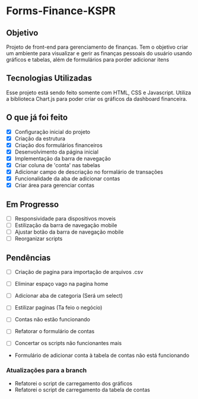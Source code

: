 # Forms-Finance-KSPR

## Objetivo
Projeto de front-end para gerenciamento de finanças.
Tem o objetivo criar um ambiente para visualizar e gerir as finanças pessoais do usuário usando gráficos e tabelas, além de formulários para porder adicionar itens

## Tecnologias Utilizadas
Esse projeto está sendo feito somente com HTML, CSS e Javascript.
Utiliza a biblioteca Chart.js para poder criar os gráficos da dashboard financeira.

## O que já foi feito
- [x] Configuração inicial do projeto
- [x] Criação da estrutura
- [x] Criação dos formulários financeiros
- [x] Desenvolvimento da página inicial
- [x] Implementação da barra de navegação
- [x] Criar coluna de 'conta' nas tabelas
- [x] Adicionar campo de descriação no formalário de transações
- [x] Funcionalidade da aba de adicionar contas
- [x] Criar área para gerenciar contas

## Em Progresso
- [ ] Responsividade para dispositivos moveis
- [ ] Estilização da barra de navegação mobile
- [ ] Ajustar botão da barra de navegação mobile
- [ ] Reorganizar scripts

## Pendências
- [ ] Criação de pagina para importação de arquivos .csv
- [ ] Eliminar espaço vago na pagina home
- [ ] Adicionar aba de categoria (Será um select)
- [ ] Estilizar paginas (Ta feio o negócio)
- [ ] Contas não estão funcionando

- [ ] Refatorar o formulário de contas
- [ ] Concertar os scripts não funcionantes mais

- Formulário de adicionar conta à tabela de contas não está funcionando

### Atualizações para a branch
- Refatorei o script de carregamento dos gráficos
- Refatorei o script de carregamento da tabela de contas